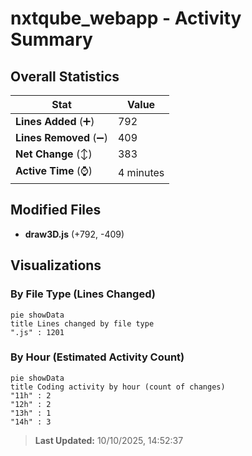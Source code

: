 # nxtqube_webapp - Activity Summary 

## Overall Statistics

| Stat                   | Value                                                             |
| ---------------------- | ----------------------------------------------------------------- |
| **Lines Added** (➕)   | 792                                          |
| **Lines Removed** (➖) | 409                                        |
| **Net Change** (↕)    | 383                |
| **Active Time** (⌚)   | 4 minutes |


## Modified Files
- **draw3D.js** (+792, -409)

## Visualizations

### By File Type (Lines Changed)

```mermaid
pie showData
title Lines changed by file type
".js" : 1201
```

### By Hour (Estimated Activity Count)

```mermaid
pie showData
title Coding activity by hour (count of changes)
"11h" : 2
"12h" : 2
"13h" : 1
"14h" : 3
```


> **Last Updated:** 10/10/2025, 14:52:37